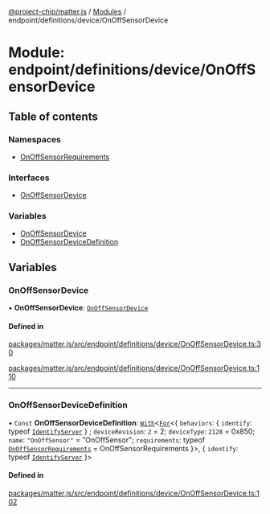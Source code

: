 [@project-chip/matter.js](../README.md) / [Modules](../modules.md) / endpoint/definitions/device/OnOffSensorDevice

# Module: endpoint/definitions/device/OnOffSensorDevice

## Table of contents

### Namespaces

- [OnOffSensorRequirements](endpoint_definitions_device_OnOffSensorDevice.OnOffSensorRequirements.md)

### Interfaces

- [OnOffSensorDevice](../interfaces/endpoint_definitions_device_OnOffSensorDevice.OnOffSensorDevice.md)

### Variables

- [OnOffSensorDevice](endpoint_definitions_device_OnOffSensorDevice.md#onoffsensordevice)
- [OnOffSensorDeviceDefinition](endpoint_definitions_device_OnOffSensorDevice.md#onoffsensordevicedefinition)

## Variables

### OnOffSensorDevice

• **OnOffSensorDevice**: [`OnOffSensorDevice`](../interfaces/endpoint_definitions_device_OnOffSensorDevice.OnOffSensorDevice.md)

#### Defined in

[packages/matter.js/src/endpoint/definitions/device/OnOffSensorDevice.ts:30](https://github.com/project-chip/matter.js/blob/6d3b6a5d957d88a9231d6ecab4bb41f8133112be/packages/matter.js/src/endpoint/definitions/device/OnOffSensorDevice.ts#L30)

[packages/matter.js/src/endpoint/definitions/device/OnOffSensorDevice.ts:110](https://github.com/project-chip/matter.js/blob/6d3b6a5d957d88a9231d6ecab4bb41f8133112be/packages/matter.js/src/endpoint/definitions/device/OnOffSensorDevice.ts#L110)

___

### OnOffSensorDeviceDefinition

• `Const` **OnOffSensorDeviceDefinition**: [`With`](node_export._internal_.md#with)\<[`For`](behavior_cluster_export._internal_.EndpointType.md#for)\<\{ `behaviors`: \{ `identify`: typeof [`IdentifyServer`](behavior_definitions_identify_export.IdentifyServer.md)  } ; `deviceRevision`: ``2`` = 2; `deviceType`: ``2128`` = 0x850; `name`: ``"OnOffSensor"`` = "OnOffSensor"; `requirements`: typeof [`OnOffSensorRequirements`](endpoint_definitions_device_OnOffSensorDevice.OnOffSensorRequirements.md) = OnOffSensorRequirements }\>, \{ `identify`: typeof [`IdentifyServer`](behavior_definitions_identify_export.IdentifyServer.md)  }\>

#### Defined in

[packages/matter.js/src/endpoint/definitions/device/OnOffSensorDevice.ts:102](https://github.com/project-chip/matter.js/blob/6d3b6a5d957d88a9231d6ecab4bb41f8133112be/packages/matter.js/src/endpoint/definitions/device/OnOffSensorDevice.ts#L102)
